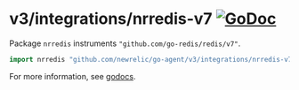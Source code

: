 # v3/integrations/nrredis-v7 [![GoDoc](https://godoc.org/github.com/newrelic/go-agent/v3/integrations/nrredis-v7?status.svg)](https://godoc.org/github.com/newrelic/go-agent/v3/integrations/nrredis-v7)

Package `nrredis` instruments `"github.com/go-redis/redis/v7"`.

```go
import nrredis "github.com/newrelic/go-agent/v3/integrations/nrredis-v7"
```

For more information, see
[godocs](https://godoc.org/github.com/newrelic/go-agent/v3/integrations/nrredis-v7).
